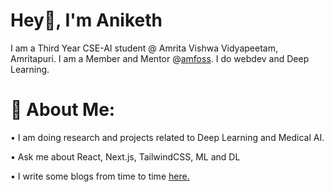 # Hey👋, I'm Aniketh
I am a Third Year CSE-AI student @ Amrita Vishwa Vidyapeetam, Amritapuri. I am a Member and Mentor @[amfoss](https://amfoss.in/). I do webdev and Deep Learning.


# 💫 About Me:
• I am doing research and projects related to Deep Learning and Medical AI.

• Ask me about React, Next.js, TailwindCSS, ML and DL 

• I write some blogs from time to time [here.](https://anikethvijesh-blog.vercel.app/)

<!-- Proudly created with GPRM ( https://gprm.itsvg.in ) -->
